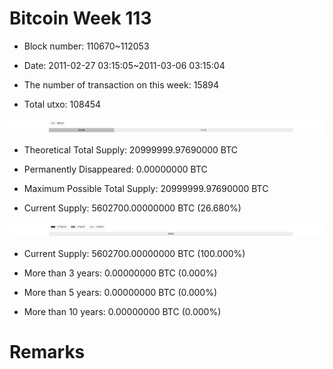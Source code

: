# Bitcoin Week 113

- Block number: 110670~112053

- Date: 2011-02-27 03:15:05~2011-03-06 03:15:04

- The number of transaction on this week: 15894

- Total utxo: 108454

![](../images/mined_week113.png)

- Theoretical Total Supply: 20999999.97690000 BTC

- Permanently Disappeared: 0.00000000 BTC

- Maximum Possible Total Supply: 20999999.97690000 BTC

- Current Supply: 5602700.00000000 BTC (26.680%)

![](../images/year_week113.png)


- Current Supply: 5602700.00000000 BTC (100.000%)

- More than 3 years: 0.00000000 BTC (0.000%)

- More than 5 years: 0.00000000 BTC (0.000%)

- More than 10 years: 0.00000000 BTC (0.000%)

# Remarks


